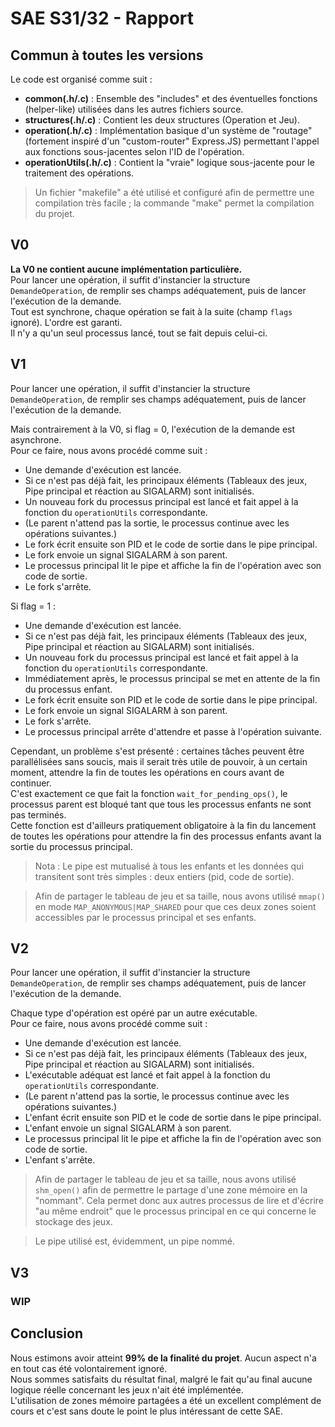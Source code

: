 # SAE S31/32 - Rapport

## Commun à toutes les versions
Le code est organisé comme suit :
- **common(.h/.c)** : Ensemble des "includes" et des éventuelles fonctions (helper-like) utilisées dans les autres fichiers source.
- **structures(.h/.c)** : Contient les deux structures (Operation et Jeu).
- **operation(.h/.c)** : Implémentation basique d'un système de "routage" (fortement inspiré d'un "custom-router" Express.JS) permettant l'appel aux fonctions sous-jacentes selon l'ID de l'opération.
- **operationUtils(.h/.c)** : Contient la "vraie" logique sous-jacente pour le traitement des opérations.

> Un fichier "makefile" a été utilisé et configuré afin de permettre une compilation très facile ; la commande "make" permet la compilation du projet.

## V0
**La V0 ne contient aucune implémentation particulière.**  
Pour lancer une opération, il suffit d'instancier la structure `DemandeOperation`, de remplir ses champs adéquatement, puis de lancer l'exécution de la demande.  
Tout est synchrone, chaque opération se fait à la suite (champ `flags` ignoré). L'ordre est garanti.  
Il n'y a qu'un seul processus lancé, tout se fait depuis celui-ci.

## V1
Pour lancer une opération, il suffit d'instancier la structure `DemandeOperation`, de remplir ses champs adéquatement, puis de lancer l'exécution de la demande.

Mais contrairement à la V0, si flag = 0, l'exécution de la demande est asynchrone.  
Pour ce faire, nous avons procédé comme suit :
- Une demande d'exécution est lancée.
- Si ce n'est pas déjà fait, les principaux éléments (Tableaux des jeux, Pipe principal et réaction au SIGALARM) sont initialisés.
- Un nouveau fork du processus principal est lancé et fait appel à la fonction du `operationUtils` correspondante.
- (Le parent n'attend pas la sortie, le processus continue avec les opérations suivantes.)
- Le fork écrit ensuite son PID et le code de sortie dans le pipe principal.
- Le fork envoie un signal SIGALARM à son parent.
- Le processus principal lit le pipe et affiche la fin de l'opération avec son code de sortie.
- Le fork s'arrête.

Si flag = 1 :
- Une demande d'exécution est lancée.
- Si ce n'est pas déjà fait, les principaux éléments (Tableaux des jeux, Pipe principal et réaction au SIGALARM) sont initialisés.
- Un nouveau fork du processus principal est lancé et fait appel à la fonction du `operationUtils` correspondante.
- Immédiatement après, le processus principal se met en attente de la fin du processus enfant.
- Le fork écrit ensuite son PID et le code de sortie dans le pipe principal.
- Le fork envoie un signal SIGALARM à son parent.
- Le fork s'arrête.
- Le processus principal arrête d'attendre et passe à l'opération suivante.

Cependant, un problème s'est présenté : certaines tâches peuvent être parallélisées sans soucis, mais il serait très utile de pouvoir, à un certain moment, attendre la fin de toutes les opérations en cours avant de continuer.  
C'est exactement ce que fait la fonction `wait_for_pending_ops()`, le processus parent est bloqué tant que tous les processus enfants ne sont pas terminés.  
Cette fonction est d'ailleurs pratiquement obligatoire à la fin du lancement de toutes les opérations pour attendre la fin des processus enfants avant la sortie du processus principal.

> Nota : Le pipe est mutualisé à tous les enfants et les données qui transitent sont très simples : deux entiers (pid, code de sortie).

> Afin de partager le tableau de jeu et sa taille, nous avons utilisé `mmap()` en mode `MAP_ANONYMOUS|MAP_SHARED` pour que ces deux zones soient accessibles par le processus principal et ses enfants.


## V2
Pour lancer une opération, il suffit d'instancier la structure `DemandeOperation`, de remplir ses champs adéquatement, puis de lancer l'exécution de la demande.

Chaque type d'opération est opéré par un autre exécutable.  
Pour ce faire, nous avons procédé comme suit :
- Une demande d'exécution est lancée.
- Si ce n'est pas déjà fait, les principaux éléments (Tableaux des jeux, Pipe principal et réaction au SIGALARM) sont initialisés.
- L'exécutable adéquat est lancé et fait appel à la fonction du `operationUtils` correspondante.
- (Le parent n'attend pas la sortie, le processus continue avec les opérations suivantes.)
- L'enfant écrit ensuite son PID et le code de sortie dans le pipe principal.
- L'enfant envoie un signal SIGALARM à son parent.
- Le processus principal lit le pipe et affiche la fin de l'opération avec son code de sortie.
- L'enfant s'arrête.

> Afin de partager le tableau de jeu et sa taille, nous avons utilisé `shm_open()` afin de permettre le partage d'une zone mémoire en la "nommant". Cela permet donc aux autres processus de lire et d'écrire "au même endroit" que le processus principal en ce qui concerne le stockage des jeux.

> Le pipe utilisé est, évidemment, un pipe nommé.

## V3

### WIP

## Conclusion
Nous estimons avoir atteint **99% de la finalité du projet**. Aucun aspect n'a en tout cas été volontairement ignoré.  
Nous sommes satisfaits du résultat final, malgré le fait qu'au final aucune logique réelle concernant les jeux n'ait été implémentée.  
L'utilisation de zones mémoire partagées a été un excellent complément de cours et c'est sans doute le point le plus intéressant de cette SAE.
